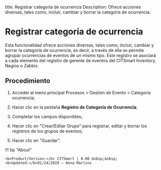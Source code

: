 title: Registrar categoría de ocurrencia
Description: Ofrece acciones diversas, tales como, incluir, cambiar y borrar la categoría de ocurrencia.
# Registrar categoría de ocurrencia


Esta funcionalidad ofrece acciones diversas, tales como, incluir, cambiar y
borrar la categoría de ocurrencia, es decir, a través de ella se permite agrupar
ocurrencias de eventos de un mismo tipo. Este registro se asociará a cada
elemento del registro de gerente de eventos del CITSmart Inventory, Nagios o
Zabbix.

Procedimiento
-----------------

1.  Acceder al menú principal Procesos \> Gestión de Evento \> Categoría
    ocurrencia;

2.  Hacer clic en la pestaña **Registro de Categoría de Ocurrencia**;

3.  Completar los campos disponibles;

4.  Hacer clic en "Crear/Editar Grupo" para registrar, editar y borrar los
    registros de los grupos de eventos;

5.  Hacer clic en "Guardar".



!!! tip "About"

    <b>Product/Version:</b> CITSmart | 8.00 &nbsp;&nbsp;
    <b>Updated:</b>01/24/2019 – Anna Martins
